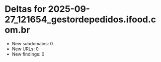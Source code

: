 # Deltas for 2025-09-27_121654_gestordepedidos.ifood.com.br
- New subdomains: 0
- New URLs: 0
- New findings: 0
